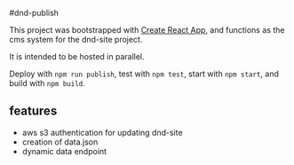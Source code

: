 #dnd-publish

This project was bootstrapped with
[Create React App](https://github.com/facebookincubator/create-react-app),
and functions as the cms system for the dnd-site project.

It is intended to be hosted in parallel.

Deploy with `npm run publish`,
test with `npm test`,
start with `npm start`,
and build with `npm build`.

## features
- aws s3 authentication for updating dnd-site
- creation of data.json
- dynamic data endpoint
